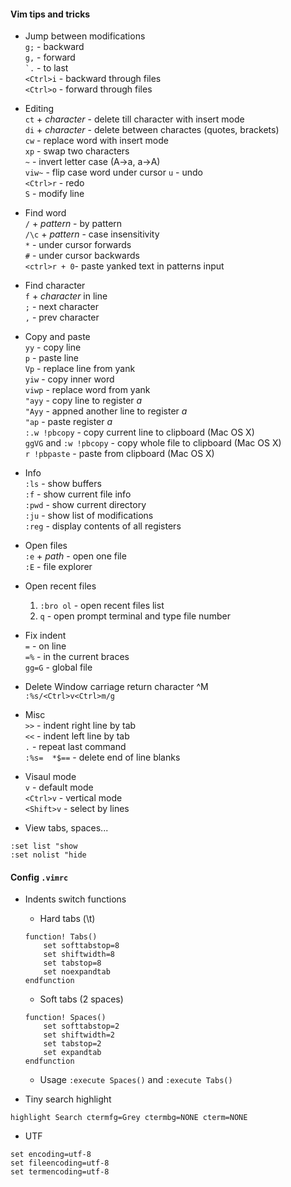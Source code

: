 #### Vim tips and tricks

* Jump between modifications  
`g;` - backward  
`g,` - forward  
`` `. `` - to last  
`<Ctrl>i` - backward through files  
`<Ctrl>o` - forward through files  

* Editing  
`ct` + *character* - delete till character with insert mode  
`di` + *character* - delete between charactes (quotes, brackets)  
`cw` - replace word with insert mode  
`xp` - swap two characters  
`~` - invert letter case (A->a, a->A)  
`viw~`  - flip case word under cursor
`u` - undo  
`<Ctrl>r` - redo  
`S` - modify line

* Find word  
`/` + *pattern* - by pattern  
`/\c` + *pattern* - case insensitivity  
`*` - under cursor forwards  
`#` - under cursor backwards  
`<ctrl>r + 0`- paste yanked text in patterns input  

* Find character  
`f` + *character* in line  
`;` - next character  
`,` - prev character  

* Copy and paste  
`yy` - copy line  
`p` - paste line  
`Vp` - replace line from yank  
`yiw` - copy inner word  
`viwp` - replace word from yank  
`"ayy` - copy line to register *a*  
`"Ayy` - appned another line to register *a*  
`"ap` - paste register *a*  
`:.w !pbcopy` - copy current line to clipboard (Mac OS X)  
`ggVG` and `:w !pbcopy` - copy whole file to clipboard (Mac OS X)  
`r !pbpaste` - paste from clipboard (Mac OS X)  

* Info  
`:ls` - show buffers  
`:f` - show current file info  
`:pwd` - show current directory  
`:ju` - show list of modifications  
`:reg` - display contents of all registers

* Open files  
`:e` + *path* - open one file  
`:E` - file explorer  

* Open recent files
  1. `:bro ol` - open recent files list
  1. `q` - open prompt terminal and type file number

* Fix indent  
`=` - on line  
`=%` - in the current braces  
`gg=G` - global file  

* Delete Window carriage return character ^M  
`:%s/<Ctrl>v<Ctrl>m/g`  

* Misc  
`>>` - indent right line by tab  
`<<` - indent left line by tab  
`.` - repeat last command  
`:%s=  *$==` - delete end of line blanks

* Visaul mode  
`v` - default mode  
`<Ctrl>v` - vertical mode  
`<Shift>v` - select by lines  

* View tabs, spaces...
```
:set list "show
:set nolist "hide
```

#### Config `.vimrc`
* Indents switch functions
  * Hard tabs (\t)
  ```
  function! Tabs()
      set softtabstop=8
      set shiftwidth=8
      set tabstop=8
      set noexpandtab
  endfunction
  ```
  * Soft tabs (2 spaces)
  ```
  function! Spaces()
      set softtabstop=2
      set shiftwidth=2
      set tabstop=2
      set expandtab
  endfunction
  ```
  * Usage `:execute Spaces()` and `:execute Tabs()`


* Tiny search highlight
```
highlight Search ctermfg=Grey ctermbg=NONE cterm=NONE
```

* UTF
```
set encoding=utf-8
set fileencoding=utf-8
set termencoding=utf-8
```
